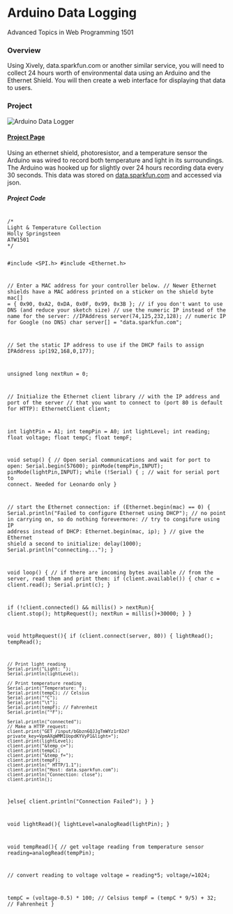 # Arduino Data Logging
Advanced Topics in Web Programming 1501

### Overview
Using Xively, data.sparkfun.com or another similar service, you will need to collect 24 hours worth of environmental data using an Arduino and the Ethernet Shield. You will then create a web interface for displaying that data to users.

### Project
![Arduino Data Logger](http://res.cloudinary.com/hollyspringsteen/image/upload/v1422311577/20150126_155055_Richtone_HDR_xrqcwl.jpg "Arduino Data Logger")

#### [Project Page](https://demondesigner.github.io/atw/datalogging)

Using an ethernet shield, photoresistor, and a temperature sensor the Arduino was wired to record both temperature and light in its surroundings. The Arduino was hooked up for slightly over 24 hours recording data every 30 seconds. This data was stored on [data.sparkfun.com](https://data.sparkfun.com/streams/bGbzn6QJJgTmWYz1r82d) and accessed via json.

##### Project Code

<code>
/*
Light & Temperature Collection
Holly Springsteen
ATW1501
*/

#include <SPI.h>
#include <Ethernet.h>

// Enter a MAC address for your controller below.
// Newer Ethernet shields have a MAC address printed on a sticker on the shield
byte mac[] = { 0x90, 0xA2, 0xDA, 0x0F, 0x99, 0x3B };
// if you don't want to use DNS (and reduce your sketch size)
// use the numeric IP instead of the name for the server:
//IPAddress server(74,125,232,128);  // numeric IP for Google (no DNS)
char server[] = "data.sparkfun.com";

// Set the static IP address to use if the DHCP fails to assign
IPAddress ip(192,168,0,177);

unsigned long nextRun = 0;

// Initialize the Ethernet client library
// with the IP address and port of the server 
// that you want to connect to (port 80 is default for HTTP):
EthernetClient client;

int lightPin = A1;
int tempPin = A0;
int lightLevel;
int reading;
float voltage;
float tempC;
float tempF;

void setup() {
 // Open serial communications and wait for port to open:
 Serial.begin(57600);
 pinMode(tempPin,INPUT);
 pinMode(lightPin,INPUT);
   while (!Serial) {
    ; // wait for serial port to connect. Needed for Leonardo only
  }

  // start the Ethernet connection:
  if (Ethernet.begin(mac) == 0) {
    Serial.println("Failed to configure Ethernet using DHCP");
    // no point in carrying on, so do nothing forevermore:
    // try to congifure using IP address instead of DHCP:
    Ethernet.begin(mac, ip);
  }
  // give the Ethernet shield a second to initialize:
  delay(1000);
  Serial.println("connecting...");
}

void loop()
{
  // if there are incoming bytes available 
  // from the server, read them and print them:
  if (client.available()) {
    char c = client.read();
    Serial.print(c);
  }

  if (!client.connected() && millis() > nextRun){
    client.stop();
    httpRequest();
    nextRun = millis()+30000;
  }
}

void httpRequest(){
  if (client.connect(server, 80)) {
    lightRead();
    tempRead();
    
    // Print light reading
    Serial.print("Light: ");
    Serial.println(lightLevel);
    
    // Print temperature reading
    Serial.print("Temperature: ");
    Serial.print(tempC); // Celsius
    Serial.print("°C");
    Serial.print("\t");
    Serial.print(tempF); // Fahrenheit
    Serial.println("°F");
    
    Serial.println("connected");
    // Make a HTTP request:
    client.print("GET /input/bGbzn6QJJgTmWYz1r82d?private_key=VpmAXgWMM1UopdKYVyP1&light=");
    client.print(lightLevel);
    client.print("&temp_c=");
    client.print(tempC);
    client.print("&temp_f=");
    client.print(tempF);
    client.println(" HTTP/1.1");
    client.println("Host: data.sparkfun.com");
    client.println("Connection: close");
    client.println();
  }else{
    client.println("Connection Failed");
  }
}

void lightRead(){
  lightLevel=analogRead(lightPin);
}

void tempRead(){
  // get voltage reading from temperature sensor
  reading=analogRead(tempPin);
  
  // convert reading to voltage
  voltage = reading*5;
  voltage/=1024;
  
  tempC = (voltage-0.5) * 100; // Celsius
  tempF = (tempC * 9/5) + 32; // Fahrenheit
}
<code>